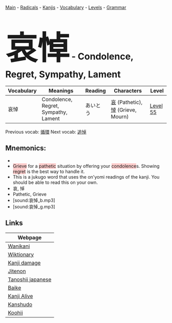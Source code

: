<style> bigfont {font-size: 100px}</style>
[Main](../README.md) -
[Radicals](../radicals.md) -
[Kanjis](../kanjis.md) -
[Vocabulary](../vocabulary.md) -
[Levels](../levels.md) -
[Grammar](../grammar.md)
# <bigfont> 哀悼</bigfont> - Condolence, Regret, Sympathy, Lament 

| Vocabulary | Meanings | Reading | Characters | Level |
| --- | --- | --- | --- | --- |
| 哀悼 | Condolence, Regret, Sympathy, Lament | あいとう |  [哀](../kanjis/哀.md) (Pathetic), [悼](../kanjis/悼.md) (Grieve, Mourn) | [Level 55](../levels/wk_level55.md) |

Previous vocab: [循環](循環.md) Next vocab: [追悼](追悼.md) 

## Mnemonics:

* 
* <span style="background-color:#ffcccb"> Grieve</span> for a <span style="background-color:#ffcccb"> pathetic</span> situation by offering your <span style="background-color:#ffcccb"> condolence</span>s. Showing <span style="background-color:#ffcccb"> regret</span> is the best way to handle it.
* This is a jukugo word that uses the on'yomi readings of the kanji. You should be able to read this on your own.
* 哀, 悼
* Pathetic, Grieve
* [sound:哀悼_b.mp3]
* [sound:哀悼_g.mp3]


## Links 

| Webpage |
| --- |
| [Wanikani          ](https://www.wanikani.com/kanji/哀悼) |
| [Wiktionary        ](https://en.wiktionary.org/wiki/哀悼) |
| [Kanji damage      ](http://www.kanjidamage.com/kanji/search?utf8=✓&q=哀悼) |
| [Jitenon           ](https://jitenon.com/kanji/哀悼) |
| [Tanoshii japanese ](https://www.tanoshiijapanese.com/dictionary/kanji.cfm?k=哀悼) |
| [Baike             ](https://baike.baidu.com/item/哀悼) |
| [Kanji Alive       ](https://app.kanjialive.com/哀悼) |
| [Kanshudo          ](https://www.kanshudo.com/searchmn?q=哀悼) |
| [Koohii            ](https://kanji.koohii.com/study/kanji/哀悼) |
